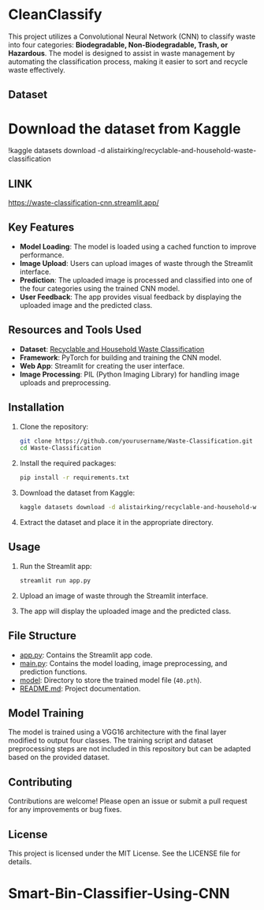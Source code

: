 # CleanClassify 

This project utilizes a Convolutional Neural Network (CNN) to classify waste into four categories: **Biodegradable, Non-Biodegradable, Trash, or Hazardous**. The model is designed to assist in waste management by automating the classification process, making it easier to sort and recycle waste effectively.

## Dataset
# Download the dataset from Kaggle
!kaggle datasets download -d alistairking/recyclable-and-household-waste-classification

## LINK
https://waste-classification-cnn.streamlit.app/

## Key Features

- **Model Loading**: The model is loaded using a cached function to improve performance.
- **Image Upload**: Users can upload images of waste through the Streamlit interface.
- **Prediction**: The uploaded image is processed and classified into one of the four categories using the trained CNN model.
- **User Feedback**: The app provides visual feedback by displaying the uploaded image and the predicted class.

## Resources and Tools Used

- **Dataset**: [Recyclable and Household Waste Classification](https://www.kaggle.com/datasets/alistairking/recyclable-and-household-waste-classification)
- **Framework**: PyTorch for building and training the CNN model.
- **Web App**: Streamlit for creating the user interface.
- **Image Processing**: PIL (Python Imaging Library) for handling image uploads and preprocessing.

## Installation

1. Clone the repository:
    ```sh
    git clone https://github.com/yourusername/Waste-Classification.git
    cd Waste-Classification
    ```

2. Install the required packages:
    ```sh
    pip install -r requirements.txt
    ```

3. Download the dataset from Kaggle:
    ```sh
    kaggle datasets download -d alistairking/recyclable-and-household-waste-classification
    ```

4. Extract the dataset and place it in the appropriate directory.

## Usage

1. Run the Streamlit app:
    ```sh
    streamlit run app.py
    ```

2. Upload an image of waste through the Streamlit interface.

3. The app will display the uploaded image and the predicted class.

## File Structure

- [app.py](http://_vscodecontentref_/0): Contains the Streamlit app code.
- [main.py](http://_vscodecontentref_/1): Contains the model loading, image preprocessing, and prediction functions.
- [model](http://_vscodecontentref_/2): Directory to store the trained model file (`40.pth`).
- [README.md](http://_vscodecontentref_/3): Project documentation.

## Model Training

The model is trained using a VGG16 architecture with the final layer modified to output four classes. The training script and dataset preprocessing steps are not included in this repository but can be adapted based on the provided dataset.

## Contributing

Contributions are welcome! Please open an issue or submit a pull request for any improvements or bug fixes.

## License

This project is licensed under the MIT License. See the LICENSE file for details.
# Smart-Bin-Classifier-Using-CNN
